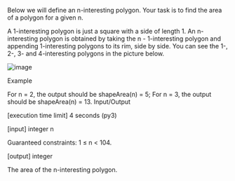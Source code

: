 Below we will define an n-interesting polygon. Your task is to find the area of a polygon for a given n.

A 1-interesting polygon is just a square with a side of length 1. An n-interesting polygon is obtained by taking the n - 1-interesting polygon and appending 1-interesting polygons to its rim, side by side. You can see the 1-, 2-, 3- and 4-interesting polygons in the picture below.

![image](assets\AreaPolygonIntersting.JPG)

Example

For n = 2, the output should be
shapeArea(n) = 5;
For n = 3, the output should be
shapeArea(n) = 13.
Input/Output

[execution time limit] 4 seconds (py3)

[input] integer n

Guaranteed constraints:
1 ≤ n < 104.

[output] integer

The area of the n-interesting polygon.